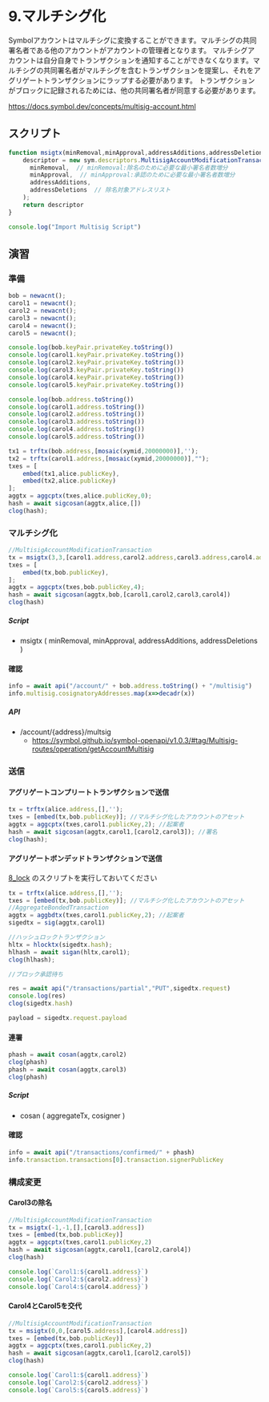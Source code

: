 # 9.マルチシグ化
Symbolアカウントはマルチシグに変換することができます。マルチシグの共同署名者である他のアカウントがアカウントの管理者となります。
マルチシグアカウントは自分自身でトランザクションを通知することができなくなります。マルチシグの共同署名者がマルチシグを含むトランザクションを提案し、それをアグリゲートトランザクションにラップする必要があります。
トランザクションがブロックに記録されるためには、他の共同署名者が同意する必要があります。

https://docs.symbol.dev/concepts/multisig-account.html

## スクリプト

```js
function msigtx(minRemoval,minApproval,addressAdditions,addressDeletions){
    descriptor = new sym.descriptors.MultisigAccountModificationTransactionV1Descriptor(  // Txタイプ:マルチシグ設定Tx
      minRemoval,  // minRemoval:除名のために必要な最小署名者数増分
      minApproval,  // minApproval:承認のために必要な最小署名者数増分
      addressAdditions,
      addressDeletions  // 除名対象アドレスリスト
    );
    return descriptor
}

console.log("Import Multisig Script")
```
## 演習
### 準備
```js
bob = newacnt();
carol1 = newacnt();
carol2 = newacnt();
carol3 = newacnt();
carol4 = newacnt();
carol5 = newacnt();

console.log(bob.keyPair.privateKey.toString())
console.log(carol1.keyPair.privateKey.toString())
console.log(carol2.keyPair.privateKey.toString())
console.log(carol3.keyPair.privateKey.toString())
console.log(carol4.keyPair.privateKey.toString())
console.log(carol5.keyPair.privateKey.toString())

console.log(bob.address.toString())
console.log(carol1.address.toString())
console.log(carol2.address.toString())
console.log(carol3.address.toString())
console.log(carol4.address.toString())
console.log(carol5.address.toString())

tx1 = trftx(bob.address,[mosaic(xymid,20000000)],'');
tx2 = trftx(carol1.address,[mosaic(xymid,20000000)],"");
txes = [
    embed(tx1,alice.publicKey),
    embed(tx2,alice.publicKey)
];
aggtx = aggcptx(txes,alice.publicKey,0);
hash = await sigcosan(aggtx,alice,[])
clog(hash);
```

### マルチシグ化
```js
//MultisigAccountModificationTransaction
tx = msigtx(3,3,[carol1.address,carol2.address,carol3.address,carol4.address],[])
txes = [
    embed(tx,bob.publicKey),
];
aggtx = aggcptx(txes,bob.publicKey,4);
hash = await sigcosan(aggtx,bob,[carol1,carol2,carol3,carol4])
clog(hash)
```
##### Script
- msigtx ( minRemoval, minApproval, addressAdditions, addressDeletions )

#### 確認
```js
info = await api("/account/" + bob.address.toString() + "/multisig")
info.multisig.cosignatoryAddresses.map(x=>decadr(x))
```
##### API
- /account/{address}/multsig
  - https://symbol.github.io/symbol-openapi/v1.0.3/#tag/Multisig-routes/operation/getAccountMultisig

### 送信
#### アグリゲートコンプリートトランザクションで送信
```js
tx = trftx(alice.address,[],'');
txes = [embed(tx,bob.publicKey)]; //マルチシグ化したアカウントのアセット
aggtx = aggcptx(txes,carol1.publicKey,2); //起案者
hash = await sigcosan(aggtx,carol1,[carol2,carol3]); //署名
clog(hash);
```

#### アグリゲートボンデッドトランザクションで送信

[8_lock](08_lock.md#スクリプト) のスクリプトを実行しておいてください

```js
tx = trftx(alice.address,[],'');
txes = [embed(tx,bob.publicKey)]; //マルチシグ化したアカウントのアセット
//AggregateBondedTransaction
aggtx = aggbdtx(txes,carol1.publicKey,2); //起案者
sigedtx = sig(aggtx,carol1)

//ハッシュロックトランザクション
hltx = hlocktx(sigedtx.hash);
hlhash = await sigan(hltx,carol1);
clog(hlhash);

//ブロック承認待ち

res = await api("/transactions/partial","PUT",sigedtx.request)
console.log(res)
clog(sigedtx.hash)

payload = sigedtx.request.payload
```
#### 連署
```js
phash = await cosan(aggtx,carol2)
clog(phash)
phash = await cosan(aggtx,carol3)
clog(phash)
```
##### Script
- cosan ( aggregateTx, cosigner )

#### 確認
```js
info = await api("/transactions/confirmed/" + phash)
info.transaction.transactions[0].transaction.signerPublicKey
```

### 構成変更
#### Carol3の除名
```js
//MultisigAccountModificationTransaction
tx = msigtx(-1,-1,[],[carol3.address])
txes = [embed(tx,bob.publicKey)]
aggtx = aggcptx(txes,carol1.publicKey,2)
hash = await sigcosan(aggtx,carol1,[carol2,carol4])
clog(hash)

console.log(`Carol1:${carol1.address}`)
console.log(`Carol2:${carol2.address}`)
console.log(`Carol4:${carol4.address}`)
```

#### Carol4とCarol5を交代
```js
//MultisigAccountModificationTransaction
tx = msigtx(0,0,[carol5.address],[carol4.address])
txes = [embed(tx,bob.publicKey)]
aggtx = aggcptx(txes,carol1.publicKey,2)
hash = await sigcosan(aggtx,carol1,[carol2,carol5])
clog(hash)

console.log(`Carol1:${carol1.address}`)
console.log(`Carol2:${carol2.address}`)
console.log(`Carol5:${carol5.address}`)
```

